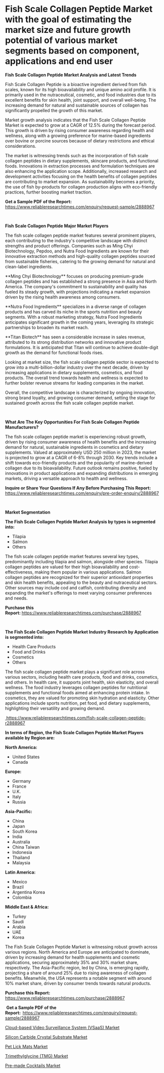 <p><h1>Fish Scale Collagen Peptide Market with the goal of estimating the market size and future growth potential of various market segments based on component, applications and end user</h1></p><p><strong>Fish Scale Collagen Peptide Market Analysis and Latest Trends</strong></p>
<p><p>Fish Scale Collagen Peptide is a bioactive ingredient derived from fish scales, known for its high bioavailability and unique amino acid profile. It is primarily used in the nutraceutical, cosmetic, and food industries due to its excellent benefits for skin health, joint support, and overall well-being. The increasing demand for natural and sustainable sources of collagen has significantly propelled the growth of this market.</p><p>Market growth analysis indicates that the Fish Scale Collagen Peptide Market is expected to grow at a CAGR of 12.5% during the forecast period. This growth is driven by rising consumer awareness regarding health and wellness, along with a growing preference for marine-based ingredients over bovine or porcine sources because of dietary restrictions and ethical considerations. </p><p>The market is witnessing trends such as the incorporation of fish scale collagen peptides in dietary supplements, skincare products, and functional foods. Innovations in extraction processes and formulation techniques are also enhancing the application scope. Additionally, increased research and development activities focusing on the health benefits of collagen peptides are contributing to market expansion. As sustainability becomes a priority, the use of fish by-products for collagen production aligns with eco-friendly practices, further boosting market traction.</p></p>
<p><strong>Get a Sample PDF of the Report:&nbsp;</strong> <a href="https://www.reliableresearchtimes.com/enquiry/request-sample/2888967?utm_campaign=2263&utm_medium=2&utm_source=Github&utm_content=ia&utm_term=14032025&utm_id=fish-scale-collagen-peptide">https://www.reliableresearchtimes.com/enquiry/request-sample/2888967</a></p>
<p>&nbsp;</p>
<p><strong>Fish Scale Collagen Peptide Major Market Players</strong></p>
<p><p>The fish scale collagen peptide market features several prominent players, each contributing to the industry's competitive landscape with distinct strengths and product offerings. Companies such as Ming Chyi Biotechnology, Pepdoo, and Nutra Food Ingredients are known for their innovative extraction methods and high-quality collagen peptides sourced from sustainable fisheries, catering to the growing demand for natural and clean-label ingredients.</p><p>**Ming Chyi Biotechnology** focuses on producing premium-grade collagen peptides and has established a strong presence in Asia and North America. The company's commitment to sustainability and quality has fueled its steady growth, with projections indicating a market expansion driven by the rising health awareness among consumers.</p><p>**Nutra Food Ingredients** specializes in a diverse range of collagen products and has carved its niche in the sports nutrition and beauty segments. With a robust marketing strategy, Nutra Food Ingredients anticipates significant growth in the coming years, leveraging its strategic partnerships to broaden its market reach.</p><p>**Titan Biotech** has seen a considerable increase in sales revenue, attributed to its strong distribution networks and innovative product formulations. It is anticipated that Titan will continue to achieve double-digit growth as the demand for functional foods rises.</p><p>Looking at market size, the fish scale collagen peptide sector is expected to grow into a multi-billion-dollar industry over the next decade, driven by increasing applications in dietary supplements, cosmetics, and food products. The overall trend towards health and wellness is expected to further bolster revenue streams for leading companies in the market.</p><p>Overall, the competitive landscape is characterized by ongoing innovation, strong brand loyalty, and growing consumer demand, setting the stage for sustained growth across the fish scale collagen peptide market.</p></p>
<p>&nbsp;</p>
<p><strong>What Are The Key Opportunities For Fish Scale Collagen Peptide Manufacturers?</strong></p>
<p><p>The fish scale collagen peptide market is experiencing robust growth, driven by rising consumer awareness of health benefits and the increasing demand for natural, sustainable ingredients in cosmetics and dietary supplements. Valued at approximately USD 250 million in 2023, the market is projected to grow at a CAGR of 6-8% through 2030. Key trends include a shift towards eco-friendly products and the popularity of marine-derived collagen due to its bioavailability. Future outlook remains positive, fueled by innovations in product applications and expanding distributions in emerging markets, driving a versatile approach to health and wellness.</p></p>
<p><strong>Inquire or Share Your Questions If Any Before Purchasing This Report:</strong> <a href="https://www.reliableresearchtimes.com/enquiry/pre-order-enquiry/2888967?utm_campaign=2263&utm_medium=2&utm_source=Github&utm_content=ia&utm_term=14032025&utm_id=fish-scale-collagen-peptide">https://www.reliableresearchtimes.com/enquiry/pre-order-enquiry/2888967</a></p>
<p>&nbsp;</p>
<p><strong>Market Segmentation</strong></p>
<p><strong>The Fish Scale Collagen Peptide Market Analysis by types is segmented into:</strong></p>
<p><ul><li>Tilapia</li><li>Salmon</li><li>Others</li></ul></p>
<p><p>The fish scale collagen peptide market features several key types, predominantly including tilapia and salmon, alongside other species. Tilapia collagen peptides are valued for their high bioavailability and cost-effectiveness, making them popular in various applications. Salmon collagen peptides are recognized for their superior antioxidant properties and skin health benefits, appealing to the beauty and nutraceutical sectors. Other sources may include cod and catfish, contributing diversity and expanding the market's offerings to meet varying consumer preferences and needs.</p></p>
<p><strong>Purchase this Report:&nbsp;</strong><a href="https://www.reliableresearchtimes.com/purchase/2888967?utm_campaign=2263&utm_medium=2&utm_source=Github&utm_content=ia&utm_term=14032025&utm_id=fish-scale-collagen-peptide">https://www.reliableresearchtimes.com/purchase/2888967</a></p>
<p>&nbsp;</p>
<p><strong>The Fish Scale Collagen Peptide Market Industry Research by Application is segmented into:</strong></p>
<p><ul><li>Health Care Products</li><li>Food and Drinks</li><li>Cosmetics</li><li>Others</li></ul></p>
<p><p>The fish scale collagen peptide market plays a significant role across various sectors, including health care products, food and drinks, cosmetics, and others. In health care, it supports joint health, skin elasticity, and overall wellness. The food industry leverages collagen peptides for nutritional supplements and functional foods aimed at enhancing protein intake. In cosmetics, they are valued for promoting skin hydration and elasticity. Other applications include sports nutrition, pet food, and dietary supplements, highlighting their versatility and growing demand.</p></p>
<p><a href="https://www.reliableresearchtimes.com/fish-scale-collagen-peptide-r2888967?utm_campaign=2263&utm_medium=2&utm_source=Github&utm_content=ia&utm_term=14032025&utm_id=fish-scale-collagen-peptide">&nbsp;https://www.reliableresearchtimes.com/fish-scale-collagen-peptide-r2888967</a></p>
<p><strong>In terms of Region, the Fish Scale Collagen Peptide Market Players available by Region are:</strong></p>
<p>
    <p> <strong> North America: </strong>
        <ul>
            <li>United States</li>
            <li>Canada</li>
        </ul>
        </p> 
    <p> <strong> Europe: </strong>
        <ul>
            <li>Germany</li>
            <li>France</li>
            <li>U.K.</li>
            <li>Italy</li>
            <li>Russia</li>
        </ul>
        </p> 
    <p> <strong> Asia-Pacific: </strong>
        <ul>
            <li>China</li>
            <li>Japan</li>
            <li>South Korea</li>
            <li>India</li>
            <li>Australia</li>
            <li>China Taiwan</li>
            <li>Indonesia</li>
            <li>Thailand</li>
            <li>Malaysia</li>
        </ul>
        </p> 
    <p> <strong> Latin America: </strong>
        <ul>
            <li>Mexico</li>
            <li>Brazil</li>
            <li>Argentina Korea</li>
            <li>Colombia</li>
        </ul>
        </p> 
    <p> <strong> Middle East & Africa: </strong>
        <ul>
            <li>Turkey</li>
            <li>Saudi</li>
            <li>Arabia</li>
            <li>UAE</li>
            <li>Korea</li>
        </ul>
    </p>
    </p>
<p><p>The Fish Scale Collagen Peptide Market is witnessing robust growth across various regions. North America and Europe are anticipated to dominate, driven by increasing demand for health supplements and cosmetic applications, securing approximately 35% and 30% market share, respectively. The Asia-Pacific region, led by China, is emerging rapidly, projecting a share of around 25% due to rising awareness of collagen benefits. Meanwhile, the USA represents a notable segment with around 10% market share, driven by consumer trends towards natural products.</p></p>
<p><strong>Purchase this Report: </strong><a href="https://www.reliableresearchtimes.com/purchase/2888967?utm_campaign=2263&utm_medium=2&utm_source=Github&utm_content=ia&utm_term=14032025&utm_id=fish-scale-collagen-peptide">https://www.reliableresearchtimes.com/purchase/2888967</a></p>
<p>&nbsp;<strong>Get a Sample PDF of the Report:&nbsp;&nbsp;</strong><a href="https://www.reliableresearchtimes.com/enquiry/request-sample/2888967?utm_campaign=2263&utm_medium=2&utm_source=Github&utm_content=ia&utm_term=14032025&utm_id=fish-scale-collagen-peptide">https://www.reliableresearchtimes.com/enquiry/request-sample/2888967</a></p>
<p><strong></strong></p>
<p><p><a href="https://github.com/kuziaaring40/Market-Research-Report-List-1/blob/main/cloud-based-video-surveillance-system-vsaas-market.md?utm_campaign=2263&utm_medium=2&utm_source=Github&utm_content=ia&utm_term=14032025&utm_id=fish-scale-collagen-peptide">Cloud-based Video Surveillance System (VSaaS) Market</a></p><p><a href="https://www.linkedin.com/pulse/silicon-carbide-crystal-substrate-market-analysis-report-zkrmc?utm_campaign=2263&utm_medium=2&utm_source=Github&utm_content=ia&utm_term=14032025&utm_id=fish-scale-collagen-peptide">Silicon Carbide Crystal Substrate Market</a></p><p><a href="https://github.com/hoganemken50/Market-Research-Report-List-1/blob/main/pet-lick-mats-market.md?utm_campaign=2263&utm_medium=2&utm_source=Github&utm_content=ia&utm_term=14032025&utm_id=fish-scale-collagen-peptide">Pet Lick Mats Market</a></p><p><a href="https://www.linkedin.com/pulse/future-trends-global-trimethylglycine-tmg-market-insights-e45je?utm_campaign=2263&utm_medium=2&utm_source=Github&utm_content=ia&utm_term=14032025&utm_id=fish-scale-collagen-peptide">Trimethylglycine (TMG) Market</a></p><p><a href="https://www.linkedin.com/pulse/forecasts-pre-made-cocktails-market-anticipated-114-cagr-jy1ie?utm_campaign=2263&utm_medium=2&utm_source=Github&utm_content=ia&utm_term=14032025&utm_id=fish-scale-collagen-peptide">Pre-made Cocktails Market</a></p></p>